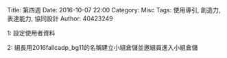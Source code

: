 Title: 第四週
Date: 2016-10-07 22:00
Category: Misc
Tags: 使用導引, 創造力, 表達能力, 協同設計
Author: 40423249

1: 設定使用者資料

2: 組長用2016fallcadp_bg11的名稱建立小組倉儲並邀組員進入小組倉儲